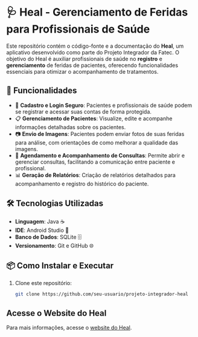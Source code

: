 # 🩺 Heal - Gerenciamento de Feridas para Profissionais de Saúde

Este repositório contém o código-fonte e a documentação do **Heal**, um aplicativo desenvolvido como parte do Projeto Integrador da Fatec. O objetivo do Heal é auxiliar profissionais de saúde no **registro** e **gerenciamento** de feridas de pacientes, oferecendo funcionalidades essenciais para otimizar o acompanhamento de tratamentos.

## 🚀 Funcionalidades

- 🔐 **Cadastro e Login Seguro**: Pacientes e profissionais de saúde podem se registrar e acessar suas contas de forma protegida.
- 📋 **Gerenciamento de Pacientes**: Visualize, edite e acompanhe informações detalhadas sobre os pacientes.
- 📷 **Envio de Imagens**: Pacientes podem enviar fotos de suas feridas para análise, com orientações de como melhorar a qualidade das imagens.
- 📅 **Agendamento e Acompanhamento de Consultas**: Permite abrir e gerenciar consultas, facilitando a comunicação entre paciente e profissional.
- 📊 **Geração de Relatórios**: Criação de relatórios detalhados para acompanhamento e registro do histórico do paciente.

## 🛠️ Tecnologias Utilizadas

- **Linguagem**: Java ☕
- **IDE**: Android Studio 📱
- **Banco de Dados**: SQLite 🗄️
- **Versionamento**: Git e GitHub 🌐


## 📦 Como Instalar e Executar

1. Clone este repositório:
   ```bash
   git clone https://github.com/seu-usuario/projeto-integrador-heal


## Acesse o Website do Heal

Para mais informações, acesse o [website do Heal](https://pedrotescaro.github.io/landing-page-heal).
